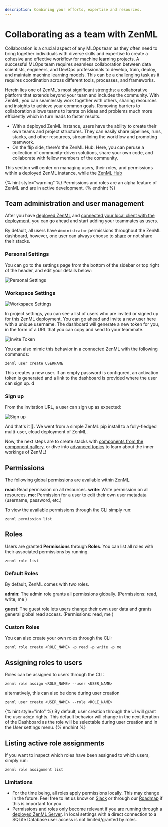 ```yaml
---
description: Combining your efforts, expertise and resources.
---
```


# Collaborating as a team with ZenML

Collaboration is a crucial aspect of any MLOps team as they often need to bring
together individuals with diverse skills and expertise to create a cohesive and
effective workflow for machine learning projects. A successful MLOps team
requires seamless collaboration between data scientists, engineers, and DevOps
professionals to develop, train, deploy, and maintain machine learning models.
This can be a challenging task as it requires coordination across different
tools, processes, and frameworks.

<!-- INCLUDE LINK HERE TO FELIX'S DIAGRAM
to again talk about the different roles in a team: https://discord.com/channels/621988642553987082/1108337326234542190/1108338541206962227
 -->

Herein lies one of ZenML's most significant strengths: a collaborative platform
that extends beyond your team and includes the community. With ZenML, you can
seamlessly work together with others, sharing resources and insights to achieve
your common goals. Removing barriers to collaboration allows teams to iterate on
ideas and problems much more efficiently which in turn leads to faster results.

<!-- CORE FEATURES PROVIDED BY ZENML (overview) -->

* With a deployed ZenML instance, users have the ability to create their own teams and project structures. They can easily share pipelines, runs, stacks, and other resources, streamlining the workflow and promoting teamwork.
* On the flip side, there's the ZenML Hub. Here, you can peruse a collection of community-driven solutions, share your own code, and collaborate with fellow members of the community.

This section will center on managing users, their roles, and permissions within a deployed ZenML instance, while the [ZenML Hub](../../user-guide/starter-guide/zenml-hub.md) 

{% hint style="warning" %}
Permissions and roles are an alpha feature of ZenML and are in active development.
{% endhint %}

## Team administration and user management

After you have [deployed ZenML](../../getting-started/deploying-zenml/deploying-zenml.md) and [connected your local client with the deployment](../production-fundamentals/production-fundamentals.md), you can go ahead and start adding your teammates as users.

By default, all users have `Administrator` permissions throughout the ZenML dashboard, however, one user can always choose to [share](../stacks/managing-stacks.md#sharing-stacks-over-a-zenml-server) or not share their stacks.

### Personal Settings

You can go to the settings page from the bottom of the sidebar or top right of the header, and edit your details below:

![Personal Settings](../../assets/starter\_guide/collaboration/01\_personal\_settings.png)

### Workspace Settings

![Workspace Settings](../../assets/starter\_guide/collaboration/02\_project\_settings.png)

In project settings, you can see a list of users who are invited or signed up for this ZenML deployment. You can go ahead and invite a new user here with a unique username. The dashboard will generate a new token for you, in the form of a URL that you can copy and send to your teammate.

![Invite Token](../../assets/starter\_guide/collaboration/03\_invite\_token.png)

You can also mimic this behavior in a connected ZenML with the following commands:

```shell
zenml user create USERNAME
```

This creates a new user. If an empty password is configured, an activation token is generated and a link to the dashboard is provided where the user can sign up. d

### Sign up

From the invitation URL, a user can sign up as expected:

![Sign up](../../assets/starter\_guide/collaboration/04\_sign\_up.png)

And that's it 🚀. We went from a simple ZenML pip install to a fully-fledged multi-user, cloud deployment of ZenML.

Now, the next steps are to create stacks with [components from the component gallery](../../learning/component-gallery/categories.md), or dive into [advanced topics](../../advanced-guide/pipelines/pipelines.md) to learn about the inner workings of ZenML!

## Permissions

The following global permissions are available within ZenML.

**read**: Read permission on all resources. **write**: Write permission on all resources. **me**: Permission for a user to edit their own user metadata (username, password, etc.)

To view the available permissions through the CLI simply run:

`zenml permission list`

## Roles

Users are granted **Permissions** through **Roles**. You can list all roles with their associated permissions by running.

`zenml role list`

### Default Roles

By default, ZenML comes with two roles.

**admin**: The admin role grants all permissions globally. (Permissions: read, write, me )

**guest**: The guest role lets users change their own user data and grants general global read access. (Permissions: read, me )

### Custom Roles

You can also create your own roles through the CLI:

`zenml role create <ROLE_NAME> -p read -p write -p me`

## Assigning roles to users

Roles can be assigned to users through the CLI:

`zenml role assign <ROLE_NAME> --user <USER_NAME>`

alternatively, this can also be done during user creation

`zenml user create <USER_NAME> --role <ROLE_NAME>`

{% hint style="info" %}
By default, user creation through the UI will grant the user `admin` rights. This default behavior will change in the next iteration of the Dashboard as the role will be selectable during user creation and in the User settings menu.
{% endhint %}

## Listing active role assignments

If you want to inspect which roles have been assigned to which users, simply run:

`zenml role assignment list`

### Limitations

* For the time being, all roles apply permissions locally. This may change in the future. Feel free to let us know on [Slack](https://zenml.slack.com/join/shared\_invite/zt-t4aw242p-K6aCaUjhnxNOrLR7bcAb7g#/shared-invite/email) or through our [Roadmap](https://zenml.hellonext.co/roadmap) if this is important for you.
* Permissions and roles only become relevant if you are running through a [deployed ZenML Server](https://docs.zenml.io/getting-started/deploying-zenml). In local settings with a direct connection to a SQLite Database user access is not limited/granted by roles.
